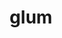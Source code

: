---
category: 4-letters
denotation: null
name: glum
reference_link: https://www.etymonline.com/word/glum
root_language: null
root_name: null
title: glum
type: free
word_sums:
- respelling: glum
  sum: 'Glum + '
---